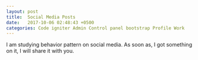 ```yaml
---
layout: post
title:  Social Media Posts
date:   2017-10-06 02:48:43 +0500
categories: Code igniter Admin Control panel bootstrap Profile Work
---
```


I am studying behavior pattern on social media. As soon as, I got something on it, I will share it with you.


